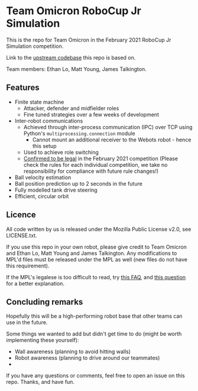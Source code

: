 # Team Omicron RoboCup Jr Simulation
This is the repo for Team Omicron in the February 2021 RoboCup Jr Simulation competition.

Link to the [upstream codebase](https://github.com/RoboCupJuniorTC/rcj-soccer-sim) this repo is based on.

Team members: Ethan Lo, Matt Young, James Talkington.

## Features
- Finite state machine
    - Attacker, defender and midfielder roles
    - Fine tuned strategies over a few weeks of development
- Inter-robot communications
    - Achieved through inter-process communication (IPC) over TCP using Python's `multiprocessing.connection` module
        - Cannot mount an additional receiver to the Webots robot - hence this setup
    - Used to achieve role switching
    - [Confirmed to be legal](https://github.com/RoboCupJuniorTC/rcj-soccer-sim/issues/29#issuecomment-760452442) in the
    February 2021 competition (Please check the rules for each individual competition, we take no responsibility for compliance
    with future rule changes!)
- Ball velocity estimation
- Ball position prediction up to 2 seconds in the future
- Fully modelled tank drive steering
- Efficient, circular orbit

## Licence
All code written by us is released under the Mozilla Public License v2.0, see LICENSE.txt.

If you use this repo in your own robot, please give credit to Team Omicron and Ethan Lo, Matt Young and James Talkington.
Any modifications to MPL'd files must be released under the MPL as well (new files do not have this requirement).

If the MPL's legalese is too difficult to read, try [this FAQ](https://www.mozilla.org/en-US/MPL/2.0/FAQ/), 
and [this question](https://opensource.stackexchange.com/a/8832) for a better explanation.

## Concluding remarks
Hopefully this will be a high-performing robot base that other teams can use in the future.

Some things we wanted to add but didn't get time to do (might be worth implementing these yourself):

- Wall awareness (planning to avoid hitting walls)
- Robot awareness (planning to drive around our teammates)
- 

If you have any questions or comments, feel free to open an issue on this repo. Thanks, and have fun.